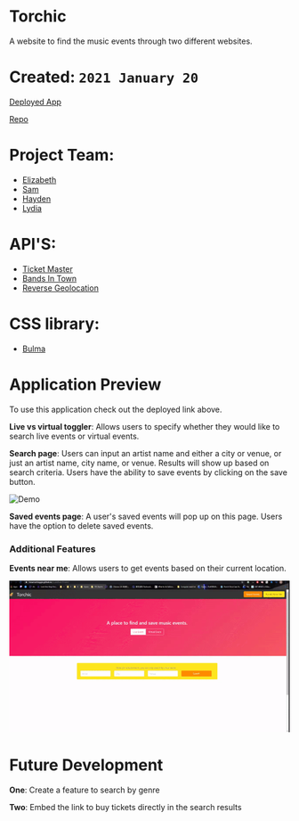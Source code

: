 # Torchic
A website to find the music events through two different websites.
# Created: `2021 January 20`

[Deployed App](https://lnewmanheggie.github.io/musicEventFinder/)

[Repo](https://github.com/lnewmanheggie/musicEventFinder)

# Project Team:
 * [Elizabeth](https://github.com/ebe1997) 
 * [Sam](https://github.com/zylanthic) 
 * [Hayden](https://github.com/H-garr) 
 * [Lydia](https://github.com/lnewmanheggie) 
# API'S:
* [Ticket Master](https://developer.ticketmaster.com/products-and-docs/apis/getting-started/)
* [Bands In Town](https://app.swaggerhub.com/apis/Bandsintown/PublicAPI/3.0.0#/)
* [Reverse Geolocation](https://locationiq.com/sandbox/geocoding/reverse)

# CSS library:
* [Bulma](https://bulma.io/)

# Application Preview
To use this application check out the deployed link above.

**Live vs virtual toggler**: Allows users to specify whether they would like to search live events or virtual events.

**Search page**: Users can input an artist name and either a city or venue, or just an artist name, city name, or venue.
Results will show up based on search criteria. Users have the ability to save events by clicking on the save button. 

![Demo](./Assets/demo1.gif)

**Saved events page**: A user's saved events will pop up on this page. Users have the option to delete saved events. 

### Additional Features
**Events near me**: Allows users to get events based on their current location.

![Demo](./Assets/UserLocation.gif)

# Future Development
**One**: Create a feature to search by genre

**Two**: Embed the link to buy tickets directly in the search results

